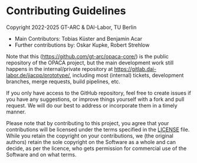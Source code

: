 # Contributing Guidelines

Copyright 2022-2025 GT-ARC & DAI-Labor, TU Berlin

* Main Contributors: Tobias Küster and Benjamin Acar
* Further contributions by: Oskar Kupke, Robert Strehlow

Note that this (https://github.com/gt-arc/opaca-core/) is the public repository of the OPACA project, but the main development work still happens in the internal/private repository at https://gitlab.dai-labor.de/jiacpp/prototype/, including most (internal) tickets, development branches, merge requests, build pipelines, etc.

If you only have access to the GitHub repository, feel free to create issues if you have any suggestions, or improve things yourself with a fork and pull request. We will do our best to address or incorporate them in a timely manner.

Please note that by contributing to this project, you agree that your contributions will be licensed under the terms specified in the [LICENSE](./LICENSE.txt) file. While you retain the copyright on your contributions, we (the original authors) retain the sole copyright on the Software as a whole and can decide, as per the licence, who gets permission for commercial use of the Software and on what terms.
